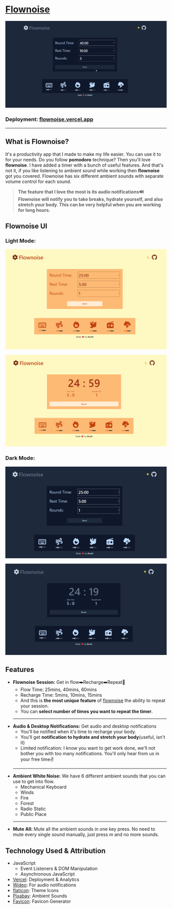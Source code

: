 # [Flownoise](https://flownoise.vercel.app/)
![flownoise-banner](./Assets/Screenshots/Flownoise.gif)

### Deployment: [flownoise.vercel.app](https://flownoise.vercel.app/)
---

## What is Flownoise?
It's a productivity app that I made to make my life easier. You can use it to for your needs. Do you follow **pomodoro** technique? Then you'll love **flownoise**. I have added a timer with a bunch of useful features. And that's not it, if you like listening to ambient sound while working then **flownoise** got you covered. Flownoise has six different ambient sounds with separate volume control for each sound.

> **The feature that I love the most is its audio notifications🔊 Flownoise will notify you to take breaks, hydrate yourself, and also stretch your body. This can be very helpful when you are working for long hours.**

## Flownoise UI

### Light Mode:
![flownoise-timer-ui](./Assets/Screenshots/Screenshot%202023-02-08%20013821.png)

![flownoise-ui](./Assets/Screenshots/Screenshot%202023-02-08%20013915.png)


### Dark Mode:
![flownoise-dark-ui](./Assets/Screenshots/Screenshot%202023-02-08%20014129.png)

![flownoise-dark-ui](./Assets/Screenshots/Screenshot%202023-02-08%20014322.png)

## Features
- **Flownoise Session:** Get in flow➡️Recharge➡️Repeat🔁
  - Flow Time: 25mins, 40mins, 60mins
  -  Recharge Time: 5mins, 10mins, 15mins
  - And this is **the most unique feature** of [flownoise](https://flownoise.vercel.app/) the ability to repeat your session.
  - You can **select number of times you want to repeat the timer**.
  ---
- **Audio & Desktop Notifications:** Get audio and desktop notifications
  - You'll be notified when it's time to recharge your body.
  - You'll get **notification to hydrate and stretch your body**(useful, isn't it)
  - Limited notification: I know you want to get work done, we'll not bother you with too many notifications. You'll only hear from us in your free time✌️
  ---
- **Ambient White Noise:** We have 6 different ambient sounds that you can use to get into flow.
  - Mechanical Keyboard
  - Winds
  - Fire
  - Forest
  - Radio Static
  - Public Place
  ---
- **Mute All:** Mute all the ambient sounds in one key press. No need to mute every single sound manually, just press *m* and no more sounds.

## Technology Used & Attribution
- JavaScript
  - Event Listeners & DOM Manipulation
  - Asynchronous JavaScript
- [Vercel](https://vercel.com/): Deployment & Analytics
- [Wideo](https://wideo.co/text-to-speech/): For audio notifications
- [flaticon](https://www.flaticon.com/): Theme Icons
- [Pixabay](http://pixabay.com/music): Ambient Sounds
- [Favicon](favicon.io): Favicon Generator